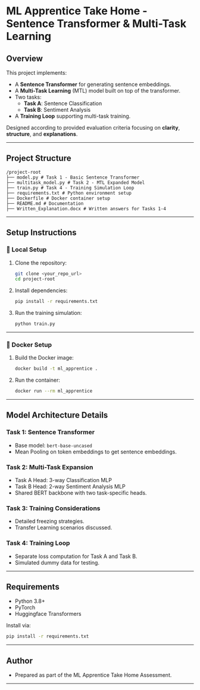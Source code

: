 # ML Apprentice Take Home - Sentence Transformer & Multi-Task Learning

## Overview

This project implements:
- A **Sentence Transformer** for generating sentence embeddings.
- A **Multi-Task Learning** (MTL) model built on top of the transformer.
- Two tasks:
  - **Task A**: Sentence Classification
  - **Task B**: Sentiment Analysis
- A **Training Loop** supporting multi-task training.

Designed according to provided evaluation criteria focusing on **clarity**, **structure**, and **explanations**.

---

## Project Structure

``` 
/project-root 
├── model.py # Task 1 - Basic Sentence Transformer 
├── multitask_model.py # Task 2 - MTL Expanded Model 
├── train.py # Task 4 - Training Simulation Loop 
├── requirements.txt # Python environment setup 
├── Dockerfile # Docker container setup 
├── README.md # Documentation 
├── Written_Explanation.docx # Written answers for Tasks 1-4 
```

---

## Setup Instructions

### 🔧 Local Setup

1. Clone the repository:
    ```bash
    git clone <your_repo_url>
    cd project-root
    ```

2. Install dependencies:
    ```bash
    pip install -r requirements.txt
    ```

3. Run the training simulation:
    ```bash
    python train.py
    ```

---

### 🐳 Docker Setup

1. Build the Docker image:
    ```bash
    docker build -t ml_apprentice .
    ```

2. Run the container:
    ```bash
    docker run --rm ml_apprentice
    ```

---

## Model Architecture Details

### Task 1: Sentence Transformer
- Base model: `bert-base-uncased`
- Mean Pooling on token embeddings to get sentence embeddings.

### Task 2: Multi-Task Expansion
- Task A Head: 3-way Classification MLP
- Task B Head: 2-way Sentiment Analysis MLP
- Shared BERT backbone with two task-specific heads.

### Task 3: Training Considerations
- Detailed freezing strategies.
- Transfer Learning scenarios discussed.

### Task 4: Training Loop
- Separate loss computation for Task A and Task B.
- Simulated dummy data for testing.

---

## Requirements

- Python 3.8+
- PyTorch
- Huggingface Transformers

Install via:
```bash
pip install -r requirements.txt
```

---

## Author
- Prepared as part of the ML Apprentice Take Home Assessment.

---